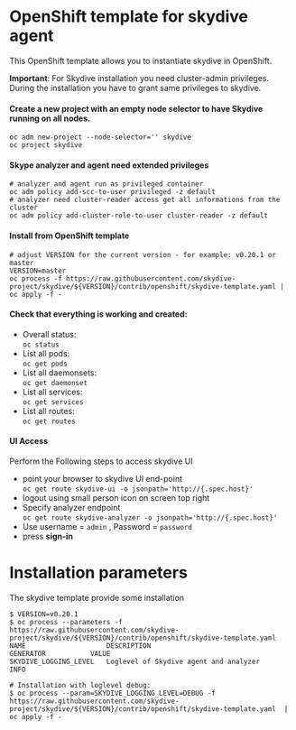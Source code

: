 # OpenShift template for skydive agent

This OpenShift template allows you to instantiate skydive in OpenShift. 

**Important**: For Skydive installation you need cluster-admin privileges. During the installation you have to grant same privileges to skydive.

#### Create a new project with an empty node selector to have Skydive running on all nodes. 

```
oc adm new-project --node-selector='' skydive
oc project skydive
```

####  Skype analyzer and agent need  extended  privileges

```
# analyzer and agent run as privileged container
oc adm policy add-scc-to-user privileged -z default
# analyzer need cluster-reader access get all informations from the cluster
oc adm policy add-cluster-role-to-user cluster-reader -z default
```


####  Install from OpenShift template

```
# adjust VERSION for the current version - for example: v0.20.1 or master
VERSION=master
oc process -f https://raw.githubusercontent.com/skydive-project/skydive/${VERSION}/contrib/openshift/skydive-template.yaml | oc apply -f -
```

#### Check that everything is working and created:

 - Overall status:  
   `oc status`
 - List all pods:  
   `oc get pods`
 - List all daemonsets:  
   `oc get daemonset`
 - List all services:  
   `oc get services`
 - List all routes:  
   `oc get routes`

#### UI Access 

Perform the Following steps to access skydive UI 
 - point your browser to skydive UI end-point  
 `oc get route skydive-ui -o jsonpath='http://{.spec.host}'`
 - logout using small person icon on screen top right  
 - Specify analyzer endpoint   
 `oc get route skydive-analyzer -o jsonpath='http://{.spec.host}'`
 - Use username = `admin` , Password = `password`  
 - press **sign-in**  

# Installation parameters

The skydive template provide some installation 

```
$ VERSION=v0.20.1
$ oc process --parameters -f https://raw.githubusercontent.com/skydive-project/skydive/${VERSION}/contrib/openshift/skydive-template.yaml
NAME                    DESCRIPTION                              GENERATOR           VALUE
SKYDIVE_LOGGING_LEVEL   Loglevel of Skydive agent and analyzer                       INFO

# Installation with loglevel debug:
$ oc process --param=SKYDIVE_LOGGING_LEVEL=DEBUG -f https://raw.githubusercontent.com/skydive-project/skydive/${VERSION}/contrib/openshift/skydive-template.yaml  | oc apply -f -
```
